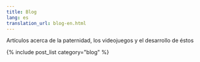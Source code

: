 ```yaml
---
title: Blog
lang: es
translation_url: blog-en.html
---
```


Artículos acerca de la paternidad, los videojuegos y el desarrollo de éstos

{% include post_list category="blog" %}
